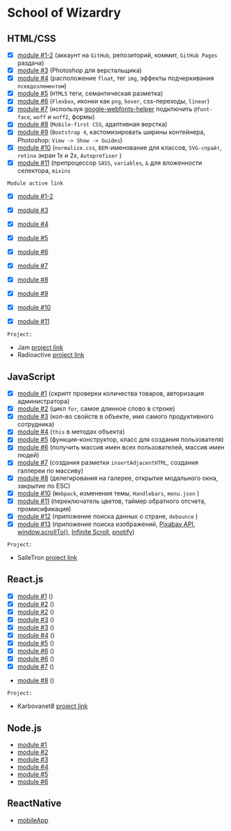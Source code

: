 # School of Wizardry

## HTML/CSS
- [x] [module #1-2](https://github.com/Inpulsgor/hogwarts/tree/master/Markup/module%20%231-2) (аккаунт на `GitHub`, репозиторий, коммит, `GitHub Pages` раздача)
- [x] [module #3](https://github.com/Inpulsgor/hogwarts/tree/master/Markup/module%20%233) (Photoshop для верстальщика)
- [x] [module #4](https://github.com/Inpulsgor/hogwarts/tree/master/Markup/module%20%234) (расположение `float`, тег `img`, эффекты подчеркивания `псевдоэлементом`)
- [x] [module #5](https://github.com/Inpulsgor/hogwarts/tree/master/Markup/module%20%235) (`HTML5` теги, семантическая разметка)
- [x] [module #6](https://github.com/Inpulsgor/hogwarts/tree/master/Markup/module%20%236) (`Flexbox`, иконки как `png`, `hover`, css-переходы, `linear`)
- [x] [module #7](https://github.com/Inpulsgor/hogwarts/tree/master/Markup/module%20%237) (используя [google-webfonts-helper](https://google-webfonts-helper.herokuapp.com/fonts) подключить `@font-face`, `woff` и `woff2`, формы)
- [x] [module #8](https://github.com/Inpulsgor/hogwarts/tree/master/Markup/module%20%238) (`Mobile-first CSS`, адаптивная верстка)
- [x] [module #9](https://github.com/Inpulsgor/hogwarts/tree/master/Markup/module%20%239) (`Bootstrap 4`, каcтомизировать ширины контейнера, Photoshop: `View -> Show -> Guides`)
- [x] [module #10](https://github.com/Inpulsgor/hogwarts/tree/master/Markup/module%20%2310) (`normalize.css`, `BEM`-именование для классов, `SVG-спрайт`, `retina` экран 1x и 2x, `Autoprefixer` )
- [x] [module #11](https://github.com/Inpulsgor/hogwarts/tree/master/Markup/module%20%2311) (препроцессор `SASS`, `variables`, `&` для вложенности селектора, `mixins`

`Module active link`
- [x] [module #1-2](https://inpulsgor.github.io/hogwarts/Markup/module%20%231-2/index.html)
- [x] [module #3](https://inpulsgor.github.io/hogwarts/Markup/module%20%233/index.html)
- [x] [module #4](https://inpulsgor.github.io/hogwarts/Markup/module%20%234/index.html)
- [x] [module #5](https://inpulsgor.github.io/hogwarts/Markup/module%20%235/index.html)
- [x] [module #6](https://inpulsgor.github.io/hogwarts/Markup/module%20%236/index.html)
- [x] [module #7](https://inpulsgor.github.io/hogwarts/Markup/module%20%237/index.html)
- [x] [module #8](https://inpulsgor.github.io/hogwarts/Markup/module%20%238/index.html)
- [x] [module #9](https://inpulsgor.github.io/hogwarts/Markup/module%20%239/index.html)
- [x] [module #10](https://inpulsgor.github.io/hogwarts/Markup/module%20%2310/index.html)
- [x] [module #11](https://inpulsgor.github.io/hogwarts/Markup/module%20%2311/build/)



`Project:`
- Jam [project link](https://jam-bc20.netlify.app/)
- Radioactive [project link](https://radioactive-bc20.netlify.app/)

## JavaScript
- [x] [module #1](https://github.com/Inpulsgor/hogwarts/tree/master/JavaScript/goit-js-hw-01) (скрипт проверки количества товаров, авторизация администратора)
- [x] [module #2](https://github.com/Inpulsgor/Hogwarts/tree/master/JavaScript/goit-js-hw-02) (цикл `for`, самое длинное слово в строке)
- [x] [module #3](https://github.com/Inpulsgor/Hogwarts/tree/master/JavaScript/goit-js-hw-03) (кол-во свойств в объекте, имя самого продуктивного сотрудника)
- [x] [module #4](https://github.com/Inpulsgor/Hogwarts/tree/master/JavaScript/goit-js-hw-04) (`this` в методах объекта)
- [x] [module #5](https://github.com/Inpulsgor/Hogwarts/tree/master/JavaScript/goit-js-hw-05) (функция-конструктор, класс для создания пользователя)
- [x] [module #6](https://github.com/Inpulsgor/Hogwarts/tree/master/JavaScript/goit-js-hw-06) (получить массив имен всех пользователей, массив имен людей)
- [x] [module #7](https://github.com/Inpulsgor/Hogwarts/tree/master/JavaScript/goit-js-hw-07) (создания разметки `insertAdjacentHTML`, создания галлереи по массиву)
- [x] [module #8](https://github.com/Inpulsgor/Hogwarts/tree/master/JavaScript/goit-js-hw-08) (делегирования на галерее, открытие модального окна, закрытие по ESC)
- [x] [module #10](https://github.com/Inpulsgor/Hogwarts/tree/master/JavaScript/goit-js-hw-10-food-service) (`Webpack`, изменения темы, `Handlebars`, `menu.json` )
- [x] [module #11](https://github.com/Inpulsgor/Hogwarts/tree/master/JavaScript/goit-js-hw-11) (переключатель цветов, таймер обратного отсчета, промисификация)
- [x] [module #12](https://github.com/Inpulsgor/Hogwarts/tree/master/JavaScript/goit-js-hw-12-countries) (приложение поиска данных о стране, `debounce` )
- [x] [module #13](https://github.com/Inpulsgor/Hogwarts/tree/master/JavaScript/goit-js-hw-13-image-finder) (приложение поиска изображений, [Pixabay API](https://pixabay.com/api/docs/), [window.scrollTo()](https://developer.mozilla.org/en-US/docs/Web/API/Window/scrollTo), [Infinite Scroll](https://infinite-scroll.com/), [pnotify](https://github.com/sciactive/pnotify))

`Project:`
- SalleTron [project link](https://saletronproject.netlify.app/)

## React.js
- [x] [module #1](https://github.com/Inpulsgor/Hogwarts/tree/master/React/goit-react-hw-01-components) ()
- [x] [module #2](https://github.com/Inpulsgor/Hogwarts/tree/master/React/goit-react-hw-02-feedback) ()
- [x] [module #2](https://github.com/Inpulsgor/Hogwarts/tree/master/React/goit-react-hw-02-phonebook) ()
- [x] [module #3](https://github.com/Inpulsgor/Hogwarts/tree/master/React/goit-react-hw-03-image-finder) ()
- [x] [module #3](https://github.com/Inpulsgor/Hogwarts/tree/master/React/goit-react-hw-03-phonebook) ()
- [x] [module #4](https://github.com/Inpulsgor/Hogwarts/tree/master/React/goit-react-hw-04-movies) ()
- [x] [module #5](https://github.com/Inpulsgor/Hogwarts/tree/master/React/goit-react-hw-05-phonebook-ctx) ()
- [x] [module #6](https://github.com/Inpulsgor/Hogwarts/tree/master/React/goit-react-hw-06-phonebook) ()
- [x] [module #6](https://github.com/Inpulsgor/Hogwarts/tree/master/React/goit-react-hw-06-phonebook_redux_toolkit) ()
- [x] [module #7](https://github.com/Inpulsgor/Hogwarts/tree/master/React/goit-react-hw-07-phonebook) ()
- [module #8](https://github.com/Inpulsgor/Hogwarts/tree/master/React/goit-react-hw-08-phonebook-master) ()

`Project:`
- Karbovanet₴ [project link](https://bc20-react-project.netlify.app/)

## Node.js
- [module #1]()
- [module #2]()
- [module #3]()
- [module #4]()
- [module #5]()
- [module #6]()

## ReactNative

- [mobileApp]() 
